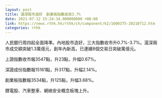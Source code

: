 ```yaml
---
layout: post
title: 滬深股市造好　創業板指數高收3.7%
date: 2021-07-12 15:24:34.000000000 +08:00
link: https://news.rthk.hk/rthk/ch/component/k2/1600375-20210712.htm
categories: rthk
---
```


人民銀行周四起全面降準。內地股市造好，三大指數收市升0.7%-3.7%。滬深兩市成交額突破1.3萬億元，創年內新高，已連續8個交易日突破萬億元。

上證指數收市報3547點，升23點，升幅0.67%。

深證成份指數報15161點，升317點，升幅2.14%。

創業板指數報3534點，升125點，升幅3.68%。 

鋰電股、汽車整車、網絡安全概念板塊上升。
